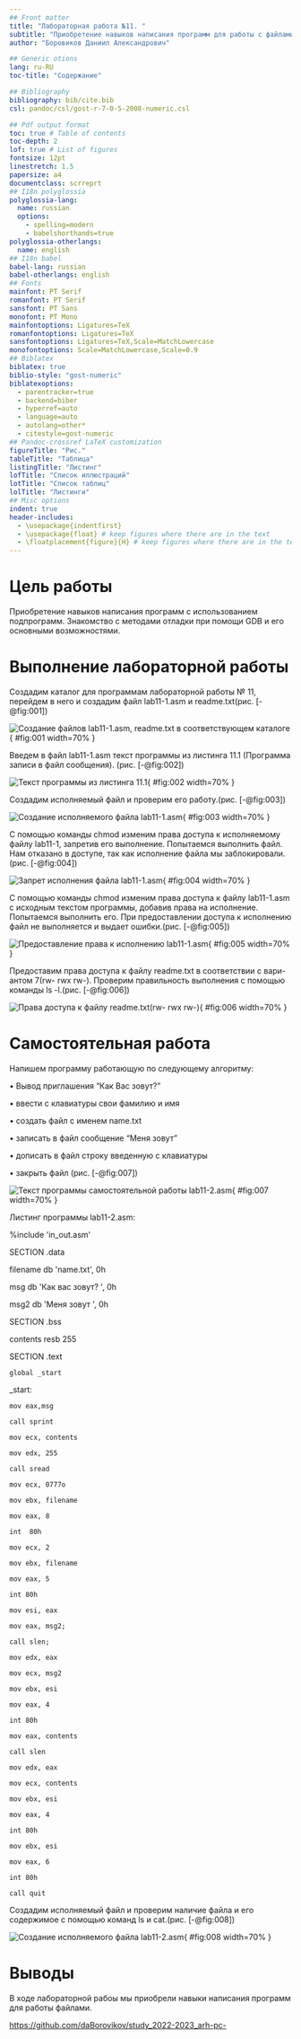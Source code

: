 ```yaml
---
## Front matter
title: "Лабораторная работа №11. "
subtitle: "Приобретение навыков написания программ для работы с файлами."
author: "Боровиков Даниил Александрович"

## Generic otions
lang: ru-RU
toc-title: "Содержание"

## Bibliography
bibliography: bib/cite.bib
csl: pandoc/csl/gost-r-7-0-5-2008-numeric.csl

## Pdf output format
toc: true # Table of contents
toc-depth: 2
lof: true # List of figures
fontsize: 12pt
linestretch: 1.5
papersize: a4
documentclass: scrreprt
## I18n polyglossia
polyglossia-lang:
  name: russian
  options:
	- spelling=modern
	- babelshorthands=true
polyglossia-otherlangs:
  name: english
## I18n babel
babel-lang: russian
babel-otherlangs: english
## Fonts
mainfont: PT Serif
romanfont: PT Serif
sansfont: PT Sans
monofont: PT Mono
mainfontoptions: Ligatures=TeX
romanfontoptions: Ligatures=TeX
sansfontoptions: Ligatures=TeX,Scale=MatchLowercase
monofontoptions: Scale=MatchLowercase,Scale=0.9
## Biblatex
biblatex: true
biblio-style: "gost-numeric"
biblatexoptions:
  - parentracker=true
  - backend=biber
  - hyperref=auto
  - language=auto
  - autolang=other*
  - citestyle=gost-numeric
## Pandoc-crossref LaTeX customization
figureTitle: "Рис."
tableTitle: "Таблица"
listingTitle: "Листинг"
lofTitle: "Список иллюстраций"
lotTitle: "Список таблиц"
lolTitle: "Листинги"
## Misc options
indent: true
header-includes:
  - \usepackage{indentfirst}
  - \usepackage{float} # keep figures where there are in the text
  - \floatplacement{figure}{H} # keep figures where there are in the text
---
```


# Цель работы

Приобретение навыков написания программ с использованием подпрограмм. Знакомство с методами отладки при помощи GDB и его основными возможностями.

# Выполнение лабораторной работы

Создадим каталог для программам лабораторной работы № 11, перейдем в него и создадим файл lab11-1.asm и readme.txt(рис. [-@fig:001])

![Создание файлов lab11-1.asm, readme.txt в соответствующем каталоге](image/1.png){ #fig:001 width=70% }

Введем в файл lab11-1.asm текст программы из листинга 11.1 (Программа
записи в файл сообщения). (рис. [-@fig:002])

![Текст программы из листинга 11.1](image/2.png){ #fig:002 width=70% }

Создадим исполняемый файл и проверим его работу.(рис. [-@fig:003])

![Создание исполняемого файла lab11-1.asm](image/3.png){ #fig:003 width=70% }

С помощью команды chmod изменим права доступа к исполняемому файлу lab11-1, запретив его выполнение. Попытаемся выполнить файл. Нам отказано в доступе, так как исполнение файла мы заблокировали.(рис. [-@fig:004])

![Запрет исполнения файла lab11-1.asm](image/4.png){ #fig:004 width=70% }

С помощью команды chmod изменим права доступа к файлу lab11-1.asm с исходным текстом программы, добавив права на исполнение. Попытаемся выполнить его. При предоставлении доступа к исполнению файл не выполняется и выдает ошибки.(рис. [-@fig:005])

![Предоставление права к исполнению lab11-1.asm](image/5.png){ #fig:005 width=70% }

Предоставим права доступа к файлу readme.txt в соответствии с вари-
антом 7(rw- rwx rw-). Проверим правильность выполнения с помощью
команды ls -l.(рис. [-@fig:006])

![Права доступа к файлу readme.txt(rw- rwx rw-)](image/6.png){ #fig:006 width=70% }

# Самостоятельная работа
Напишем программу работающую по следующему алгоритму:

• Вывод приглашения “Как Вас зовут?”

• ввести с клавиатуры свои фамилию и имя

• создать файл с именем name.txt

• записать в файл сообщение “Меня зовут”

• дописать в файл строку введенную с клавиатуры

• закрыть файл
(рис. [-@fig:007])

![Текст программы самостоятельной работы lab11-2.asm](image/7.png){ #fig:007 width=70% }

Листинг программы lab11-2.asm:

%include 'in_out.asm'

SECTION .data

filename db 'name.txt', 0h 

msg db 'Как вас зовут? ', 0h 

msg2 db 'Меня зовут ', 0h 

SECTION .bss

contents resb 255 

SECTION .text

	global _start
	
_start:

	mov eax,msg
	
	call sprint
	
	mov ecx, contents
	
	mov edx, 255
	
	call sread
	
	mov ecx, 0777o 
	
	mov ebx, filename 
	
	mov eax, 8 
	
	int  80h
	
	mov ecx, 2 
	
	mov ebx, filename
	
	mov eax, 5
	
	int 80h
	
	mov esi, eax
	
	mov eax, msg2;
	
	call slen;
	
	mov edx, eax
	
	mov ecx, msg2
	
	mov ebx, esi
	
	mov eax, 4
	
	int 80h
	
	mov eax, contents 
	
	call slen 
	
	mov edx, eax
	
	mov ecx, contents
	
	mov ebx, esi
	
	mov eax, 4
	
	int 80h
	
	mov ebx, esi
	
	mov eax, 6
	
	int 80h
	
	call quit
	
Создадим исполняемый файл и проверим наличие файла и его содержимое с помощью команд ls и cat.(рис. [-@fig:008])

![Cоздание исполняемого файла  lab11-2.asm](image/8.png){ #fig:008 width=70% }

# Выводы
В ходе лабораторной рабоы мы приобрели навыки написания программ для работы  файлами.

https://github.com/daBorovikov/study_2022-2023_arh-pc-


